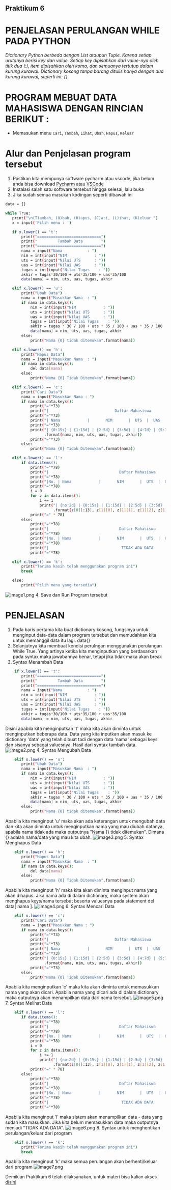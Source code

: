 ## Praktikum 6

# PENJELASAN PERULANGAN WHILE PADA PYTHON
*Dictionary Python berbeda dengan List ataupun Tuple. Karena setiap urutanya berisi key dan value. Setiap key dipisahkan dari value-nya oleh titik dua (:), item dipisahkan oleh koma, dan semuanya tertutup dalam kurung kurawal. Dictionary kosong tanpa barang ditulis hanya dengan dua kurung kurawal, seperti ini: {}.*

# PROGRAM MEBUAT DATA MAHASISWA DENGAN RINCIAN BERIKUT :
- Memasukan menu `Cari`, `Tambah`, `Lihat`, `Ubah`, `Hapus`, `Keluar`

# Alur dan Penjelasan program tersebut
 1. Pastikan kita mempunya software pycharm atau vscode, jika belum anda bisa download [Pycharm](https://www.jetbrains.com/pycharm/download/#section=windows) atau [VSCode](https://code.visualstudio.com/download)
 2. Instalasi salah satu software tersebut hingga selesai, lalu buka 
 3. Jika sudah semua masukan kodingan seperti dibawah ini
 ```bash
 data = {}

while True:
    print("\n(T)ambah, (U)bah, (H)apus, (C)ari, (L)ihat, (K)eluar ")
    x = input('Pilih menu : ')

    if x.lower() == 't':
        print("============================")
        print("         Tambah Data        ")
        print("============================")
        nama = input("Nama           : ")
        nim = int(input("NIM            : "))
        uts = int(input("Nilai UTS      : "))
        uas = int(input("Nilai UAS      : "))
        tugas = int(input("Nilai Tugas    : "))
        akhir = tugas*30/100 + uts*35/100 + uas*35/100
        data[nama] = nim, uts, uas, tugas, akhir

    elif x.lower() == 'u':
        print("Ubah Data")
        nama = input("Masukkan Nama  : ")
        if nama in data.keys():
            nim = int(input("NIM            : "))
            uts = int(input("Nilai UTS      : "))
            uas = int(input("Nilai UAS      : "))
            tugas = int(input("Nilai Tugas    : "))
            akhir = tugas * 30 / 100 + uts * 35 / 100 + uas * 35 / 100
            data[nama] = nim, uts, uas, tugas, akhir
        else:
            print("Nama {0} tidak ditemukan".format(nama))

    elif x.lower() == 'h':
        print("Hapus Data")
        nama = input("Masukkan Nama  : ")
        if nama in data.keys():
            del data[nama]
        else:
            print("Nama {0} Tidak Ditemukan".format(nama))

    elif x.lower() == 'c':
        print("Cari Data")
        nama = input("Masukkan Nama : ")
        if nama in data.keys():
            print("="*73)
            print("|                             Daftar Mahasiswa                          |")
            print("="*73)
            print("| Nama            |       NIM       |  UTS  |  UAS  |  Tugas  |  Akhir  |")
            print("="*73)
            print("| {0:15s} | {1:15d} | {2:5d} | {3:5d} | {4:7d} | {5:7.2f} |"
                  .format(nama, nim, uts, uas, tugas, akhir))
            print("="*73)
        else:
            print("Nama {0} Tidak Ditemukan".format(nama))

    elif x.lower() == 'l':
        if data.items():
            print("="*78)
            print("|                               Daftar Mahasiswa                             |")
            print("="*78)
            print("|No. | Nama            |       NIM       |  UTS  |  UAS  |  Tugas  |  Akhir  |")
            print("="*78)
            i = 0
            for z in data.items():
                i += 1
                print("| {no:2d} | {0:15s} | {1:15d} | {2:5d} | {3:5d} | {4:7d} | {5:7.2f} |"
                      .format(z[0][:13], z[1][0], z[1][1], z[1][2], z[1][3], z[1][4], no=i))
            print("=" * 78)
        else:
            print("="*78)
            print("|                               Daftar Mahasiswa                             |")
            print("="*78)
            print("|No. | Nama            |       NIM       |  UTS  |  UAS  |  Tugas  |  Akhir  |")
            print("="*78)
            print("|                                TIDAK ADA DATA                              |")
            print("="*78)

    elif x.lower() == 'k':
        print("Terima kasih telah menggunakan program ini")
        break

    else:
        print("Pilih menu yang tersedia")
```
![image1.png](ss/all.png)
 4. Save dan Run Program tersebut

# PENJELASAN
 1. Pada baris pertama kita buat dictionary kosong, fungsinya untuk menginput data-data dalam program tersebut dan memudahkan kita untuk memanggil data itu lagi.
 data{}
 2. Selanjutnya kita membuat kondisi perulngan menggunakan perulangan While True. Yang artinya ketika kita menginputkan yang berdasarkan pada syntax maka jawabannya benar, tetapi jika tidak maka akan break
 3. Syntax Menambah Data
 ```bash
     if x.lower() == 't':
        print("============================")
        print("         Tambah Data        ")
        print("============================")
        nama = input("Nama           : ")
        nim = int(input("NIM            : "))
        uts = int(input("Nilai UTS      : "))
        uas = int(input("Nilai UAS      : "))
        tugas = int(input("Nilai Tugas    : "))
        akhir = tugas*30/100 + uts*35/100 + uas*35/100
        data[nama] = nim, uts, uas, tugas, akhir
```
 Disini apabila kita menginputkan 't' maka kita akan diminta untuk menginputkan beberapa data. Data yang kita inputkan akan masuk ke dictionary 'data' yang telah dibuat tadi dengan data 'nama' sebagai keys dan sisanya sebagai valuesnya.
 Hasil dari syntax tambah data.
 ![image2.png](ss/t.png)
 4. Syntax Mengubah Data
 ```bash
     elif x.lower() == 'u':
        print("Ubah Data")
        nama = input("Masukkan Nama  : ")
        if nama in data.keys():
            nim = int(input("NIM            : "))
            uts = int(input("Nilai UTS      : "))
            uas = int(input("Nilai UAS      : "))
            tugas = int(input("Nilai Tugas    : "))
            akhir = tugas * 30 / 100 + uts * 35 / 100 + uas * 35 / 100
            data[nama] = nim, uts, uas, tugas, akhir
        else:
            print("Nama {0} tidak ditemukan".format(nama))
 ```
 Apabila kita menginput 'u' maka akan ada keterangan untuk mengubah data dan kita akan diminta untuk menginputkan nama yang mau diubah datanya, apabila nama tidak ada maka outputnya "Nama {} tidak ditemukan". Dimana {} adalah nama/data yang mau kita ubah.
 ![image3.png](ss/u.png)
 5. Syntax Menghapus Data
 ```bash
     elif x.lower() == 'h':
        print("Hapus Data")
        nama = input("Masukkan Nama  : ")
        if nama in data.keys():
            del data[nama]
        else:
            print("Nama {0} Tidak Ditemukan".format(nama))
 ```
 Apabila kita menginput 'h' maka kita akan diminta menginput nama yang akan dihapus. Jika nama ada di dalam dictionary, maka system akan menghapus keys/nama tersebut beserta valuesnya pada statement del data[ nama ].
 ![image4.png](ss/h.png)
 6. Syntax Mencari Data
 ```bash
     elif x.lower() == 'c':
        print("Cari Data")
        nama = input("Masukkan Nama : ")
        if nama in data.keys():
            print("="*73)
            print("|                             Daftar Mahasiswa                          |")
            print("="*73)
            print("| Nama            |       NIM       |  UTS  |  UAS  |  Tugas  |  Akhir  |")
            print("="*73)
            print("| {0:15s} | {1:15d} | {2:5d} | {3:5d} | {4:7d} | {5:7.2f} |"
                  .format(nama, nim, uts, uas, tugas, akhir))
            print("="*73)
        else:
            print("Nama {0} Tidak Ditemukan".format(nama))
 ```
 Apabila kita menginputkan 'c' maka kita akan diminta untuk memasukkan nama yang akan dicari. Apabila nama yang dicari ada di dalam dictionary maka outputnya akan menampilkan data dari nama tersebut.
 ![image5.png](ss/c.png)
 7. Syntax Melihat Data
 ```bash
     elif x.lower() == 'l':
        if data.items():
            print("="*78)
            print("|                               Daftar Mahasiswa                             |")
            print("="*78)
            print("|No. | Nama            |       NIM       |  UTS  |  UAS  |  Tugas  |  Akhir  |")
            print("="*78)
            i = 0
            for z in data.items():
                i += 1
                print("| {no:2d} | {0:15s} | {1:15d} | {2:5d} | {3:5d} | {4:7d} | {5:7.2f} |"
                      .format(z[0][:13], z[1][0], z[1][1], z[1][2], z[1][3], z[1][4], no=i))
            print("=" * 78)
        else:
            print("="*78)
            print("|                               Daftar Mahasiswa                             |")
            print("="*78)
            print("|No. | Nama            |       NIM       |  UTS  |  UAS  |  Tugas  |  Akhir  |")
            print("="*78)
            print("|                                TIDAK ADA DATA                              |")
            print("="*78)
 ```
 Apabila kita menginput 'l' maka sistem akan menampilkan data - data yang sudah kita masukkan. Jika kita belum memasukkan data maka outputnya menjadi "TIDAK ADA DATA".
 ![image6.png](ss/l.png)
 8. Syntax untuk menghentikan perulangan/keluar dari program
 ```bash
     elif x.lower() == 'k':
        print("Terima kasih telah menggunakan program ini")
        break
 ```
 Apabila kita menginput 'k' maka semua perulangan akan berhenti/keluar dari program
 ![image7.png](ss/k.png)

Demikian Praktikum 6 telah dilaksanakan, untuk materi bisa kalian akses [disini](https://drive.google.com/file/d/11V7DtnlbJbefuKGfdlm80KuBPTo3L4f-/view)
